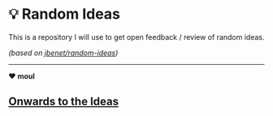 # :bulb: Random Ideas

This is a repository I will use to get open feedback / review of random ideas.

*(based on [jbenet/random-ideas](https://github.com/jbenet/random-ideas))*

---

**:heart: moul**

## [Onwards to the Ideas](https://github.com/moul/random-ideas/issues)
